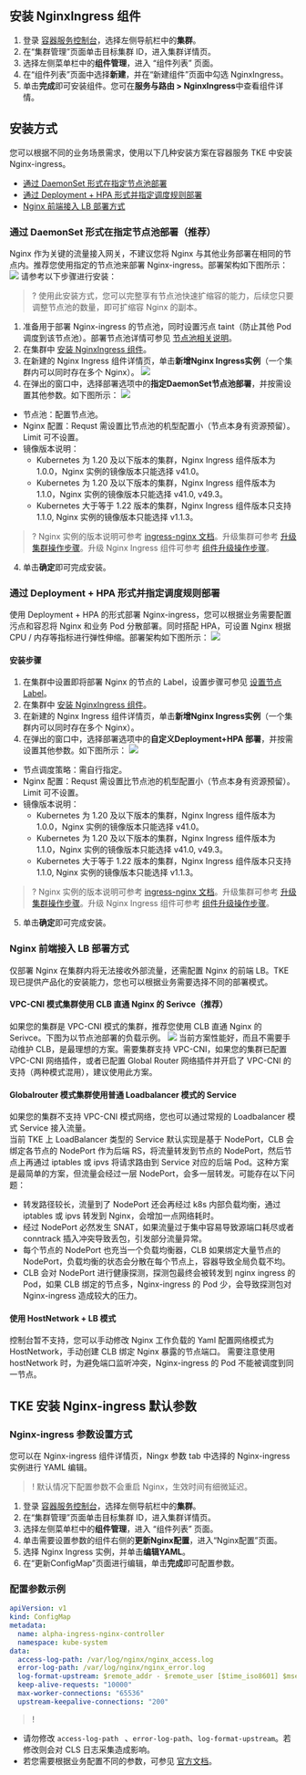 





## 安装 NginxIngress 组件[](id:Nginx-ingress)



1. 登录 [容器服务控制台](https://console.cloud.tencent.com/tke2)，选择左侧导航栏中的**集群**。
2. 在“集群管理”页面单击目标集群 ID，进入集群详情页。
3. 选择左侧菜单栏中的**组件管理**，进入 “组件列表” 页面。
4. 在“组件列表”页面中选择**新建**，并在“新建组件”页面中勾选 NginxIngress。
5. 单击**完成**即可安装组件。您可在**服务与路由 > NginxIngress**中查看组件详情。


## 安装方式
您可以根据不同的业务场景需求，使用以下几种安装方案在容器服务 TKE 中安装 Nginx-ingress。
- [通过 DaemonSet 形式在指定节点池部署](#DaemonSet)
- [通过 Deployment + HPA 形式并指定调度规则部署](#Deployment+HPA)
- [Nginx 前端接入 LB 部署方式](#LB)




### 通过 DaemonSet 形式在指定节点池部署（推荐）[](id:DaemonSet)

Nginx 作为关键的流量接入网关，不建议您将 Nginx 与其他业务部署在相同的节点内。推荐您使用指定的节点池来部署 Nginx-ingress。部署架构如下图所示：
![](https://main.qcloudimg.com/raw/217e17c24988adbd643cec9b7af2a56c.png)
请参考以下步骤进行安装：
>? 使用此安装方式，您可以完整享有节点池快速扩缩容的能力，后续您只要调整节点池的数量，即可扩缩容 Nginx 的副本。
>
1. 准备用于部署 Nginx-ingress 的节点池，同时设置污点 taint（防止其他 Pod 调度到该节点池）。部署节点池详情可参见 [节点池相关说明](https://cloud.tencent.com/document/product/457/43719)。
2. 在集群中 [安装 NginxIngress 组件](#Nginx-ingress)。
3. 在新建的 Nginx Ingress 组件详情页，单击**新增Nginx Ingress实例**（一个集群内可以同时存在多个 Nginx）。
![](https://main.qcloudimg.com/raw/75edc57adda78df364f9430a844eb1b5.png)
4. 在弹出的窗口中，选择部署选项中的**指定DaemonSet节点池部署**，并按需设置其他参数。如下图所示：
![](https://qcloudimg.tencent-cloud.cn/raw/629cad10b9c34036f1a2416eff2c520a.png)
 - 节点池：配置节点池。
 - Nginx 配置：Requst 需设置比节点池的机型配置小（节点本身有资源预留）。Limit 可不设置。
 - 镜像版本说明：
     - Kubernetes 为 1.20 及以下版本的集群，Nginx Ingress 组件版本为 1.0.0，Nginx 实例的镜像版本只能选择 v41.0。
     - Kubernetes 为 1.20 及以下版本的集群，Nginx Ingress 组件版本为 1.1.0，Nginx 实例的镜像版本只能选择 v41.0, v49.3。
     - Kubernetes 大于等于 1.22 版本的集群，Nginx Ingress 组件版本只支持 1.1.0, Nginx 实例的镜像版本只能选择 v1.1.3。
>? Nginx 实例的版本说明可参考 [ingress-nginx 文档](https://github.com/kubernetes/ingress-nginx)。升级集群可参考 [升级集群操作步骤](https://cloud.tencent.com/document/product/457/32192)。升级 Nginx Ingress 组件可参考 [组件升级操作步骤](https://cloud.tencent.com/document/product/457/49442)。
>
4. 单击**确定**即可完成安装。



### 通过 Deployment + HPA 形式并指定调度规则部署[](id:Deployment+HPA)
使用 Deployment + HPA 的形式部署 Nginx-ingress，您可以根据业务需要配置污点和容忍将 Nginx 和业务 Pod 分散部署。同时搭配 HPA，可设置 Nginx 根据 CPU / 内存等指标进行弹性伸缩。部署架构如下图所示：
![](https://main.qcloudimg.com/raw/5147b2ffbbf056bb1ef468780a3c4669.png)


#### 安装步骤
1. 在集群中设置即将部署 Nginx 的节点的 Label，设置步骤可参见 [设置节点 Label](https://cloud.tencent.com/document/product/457/32768)。
2. 在集群中 [安装 NginxIngress 组件](#Nginx-ingress)。
3. 在新建的 Nginx Ingress 组件详情页，单击**新增Nginx Ingress实例**（一个集群内可以同时存在多个 Nginx）。
4. 在弹出的窗口中，选择部署选项中的**自定义Deployment+HPA 部署**，并按需设置其他参数。如下图所示：
![](https://qcloudimg.tencent-cloud.cn/raw/dc5d5ec9d0f1f41c95348753a6a424d2.png)
 - 节点调度策略：需自行指定。
 - Nginx 配置：Requst 需设置比节点池的机型配置小（节点本身有资源预留）。Limit 可不设置。
 - 镜像版本说明：
     - Kubernetes 为 1.20 及以下版本的集群，Nginx Ingress 组件版本为 1.0.0，Nginx 实例的镜像版本只能选择 v41.0。
     - Kubernetes 为 1.20 及以下版本的集群，Nginx Ingress 组件版本为 1.1.0，Nginx 实例的镜像版本只能选择 v41.0, v49.3。
     - Kubernetes 大于等于 1.22 版本的集群，Nginx Ingress 组件版本只支持 1.1.0, Nginx 实例的镜像版本只能选择 v1.1.3。
>? Nginx 实例的版本说明可参考 [ingress-nginx 文档](https://github.com/kubernetes/ingress-nginx)。升级集群可参考 [升级集群操作步骤](https://cloud.tencent.com/document/product/457/32192)。升级 Nginx Ingress 组件可参考 [组件升级操作步骤](https://cloud.tencent.com/document/product/457/49442)。
>
5. 单击**确定**即可完成安装。




### Nginx 前端接入 LB 部署方式[](id:LB)

仅部署 Nginx 在集群内将无法接收外部流量，还需配置 Nginx 的前端 LB。TKE 现已提供产品化的安装能力，您也可以根据业务需要选择不同的部署模式。

#### VPC-CNI 模式集群使用 CLB 直通 Nginx 的 Serivce（推荐）

如果您的集群是 VPC-CNI 模式的集群，推荐您使用 CLB 直通 Nginx 的 Serivce。下图为以节点池部署的负载示例。
![](https://main.qcloudimg.com/raw/d74dd402599c1a44e7c18bdb3c1868a1.png)
当前方案性能好，而且不需要手动维护 CLB，是最理想的方案。需要集群支持 VPC-CNI，如果您的集群已配置 VPC-CNI 网络插件，或者已配置 Global Router 网络插件并开启了 VPC-CNI 的支持（两种模式混用），建议使用此方案。

#### Globalrouter 模式集群使用普通 Loadbalancer 模式的 Service

如果您的集群不支持 VPC-CNI 模式网络，您也可以通过常规的 Loadbalancer 模式 Service 接入流量。  
当前 TKE 上 LoadBalancer 类型的 Service 默认实现是基于 NodePort，CLB 会绑定各节点的 NodePort 作为后端 RS，将流量转发到节点的 NodePort，然后节点上再通过 iptables 或 ipvs 将请求路由到 Service 对应的后端 Pod。这种方案是最简单的方案，但流量会经过一层 NodePort，会多一层转发。可能存在以下问题：
- 转发路径较长，流量到了 NodePort 还会再经过 k8s 内部负载均衡，通过 iptables 或 ipvs 转发到 Nginx，会增加一点网络耗时。
- 经过 NodePort 必然发生 SNAT，如果流量过于集中容易导致源端口耗尽或者 conntrack 插入冲突导致丢包，引发部分流量异常。
- 每个节点的 NodePort 也充当一个负载均衡器，CLB 如果绑定大量节点的 NodePort，负载均衡的状态会分散在每个节点上，容器导致全局负载不均。
- CLB 会对 NodePort 进行健康探测，探测包最终会被转发到 nginx ingress 的 Pod，如果 CLB 绑定的节点多，Nginx-ingress 的 Pod 少，会导致探测包对 Nginx-ingress 造成较大的压力。



#### 使用 HostNetwork + LB 模式

控制台暂不支持，您可以手动修改 Nginx 工作负载的 Yaml 配置网络模式为 HostNetwork，手动创建 CLB 绑定 Nginx 暴露的节点端口。
需要注意使用 hostNetwork 时，为避免端口监听冲突，Nginx-ingress 的 Pod 不能被调度到同一节点。



## TKE 安装 Nginx-ingress 默认参数



### Nginx-ingress 参数设置方式

您可以在 Nginx-ingress 组件详情页，Ningx 参数 tab 中选择的 Nginx-ingress 实例进行 YAML 编辑。
>! 默认情况下配置参数不会重启 Nginx，生效时间有细微延迟。

1. 登录 [容器服务控制台](https://console.cloud.tencent.com/tke2)，选择左侧导航栏中的**集群**。
2. 在“集群管理”页面单击目标集群 ID，进入集群详情页。
3. 选择左侧菜单栏中的**组件管理**，进入 “组件列表” 页面。
4. 单击需要设置参数的组件右侧的**更新Nginx配置**，进入“Nginx配置”页面。
5. 选择 Nginx Ingress 实例，并单击**编辑YAML**。
6. 在“更新ConfigMap”页面进行编辑，单击**完成**即可配置参数。

### 配置参数示例


```yaml
apiVersion: v1
kind: ConfigMap
metadata:
  name: alpha-ingress-nginx-controller
  namespace: kube-system
data:
  access-log-path: /var/log/nginx/nginx_access.log
  error-log-path: /var/log/nginx/nginx_error.log
  log-format-upstream: $remote_addr - $remote_user [$time_iso8601] $msec "$request" $status $body_bytes_sent "$http_referer" "$http_user_agent" $request_length $request_time [$proxy_upstream_name] [$proxy_alternative_upstream_name] [$upstream_addr] [$upstream_response_length] [$upstream_response_time] [$upstream_status] $req_id
  keep-alive-requests: "10000"
  max-worker-connections: "65536"
  upstream-keepalive-connections: "200"
```

>!
- 请勿修改 `access-log-path ` 、`error-log-path`、`log-format-upstream`。若修改则会对 CLS 日志采集造成影响。
- 若您需要根据业务配置不同的参数，可参见 [官方文档](https://kubernetes.github.io/ingress-nginx/user-guide/nginx-configuration/configmap/)。















